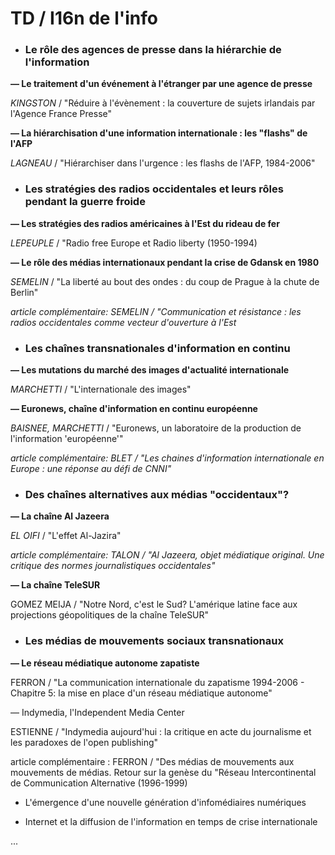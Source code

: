 # TD / I16n de l'info



* ### Le rôle des agences de presse dans la hiérarchie de l'information

**— Le traitement d'un événement à l'étranger par une agence de presse**

_KINGSTON_ / "Réduire à l'évènement : la couverture de sujets irlandais par l'Agence France Presse"

**— La hiérarchisation d'une information internationale : les "flashs" de l'AFP**

_LAGNEAU_ / "Hiérarchiser dans l'urgence : les flashs de l'AFP, 1984-2006"

* ### Les stratégies des radios occidentales et leurs rôles pendant la guerre froide

**— Les stratégies des radios américaines à l'Est du rideau de fer**

_LEPEUPLE_ / "Radio free Europe et Radio liberty \(1950-1994\)

**— Le rôle des médias internationaux pendant la crise de Gdansk en 1980**

_SEMELIN_ / "La liberté au bout des ondes : du coup de Prague à la chute de Berlin"

_article complémentaire: SEMELIN / "Communication et résistance : les radios occidentales comme vecteur d'ouverture à l'Est_

* ### Les chaînes transnationales d'information en continu

**— Les mutations du marché des images d'actualité internationale**

_MARCHETTI_ / "L'internationale des images"

**— Euronews, chaîne d'information en continu européenne**

_BAISNEE, MARCHETTI_ / "Euronews, un laboratoire de la production de l'information 'européenne'"

_article complémentaire: BLET / "Les chaines d'information internationale en Europe : une réponse au défi de CNNI"_

* ### Des chaînes alternatives aux médias "occidentaux"?

**— La chaîne Al Jazeera**

_EL OIFI_ / "L'effet Al-Jazira"

_article complémentaire: TALON / "Al Jazeera, objet médiatique original. Une critique des normes journalistiques occidentales"_

**— La chaîne TeleSUR**

GOMEZ MEIJA / "Notre Nord, c'est le Sud? L'amérique latine face aux projections géopolitiques de la chaîne TeleSUR"

* ### Les médias de mouvements sociaux transnationaux

**— Le réseau médiatique autonome zapatiste**

FERRON / "La communication internationale du zapatisme 1994-2006 - Chapitre 5: la mise en place d'un réseau médiatique autonome"

— Indymedia, l'Independent Media Center

ESTIENNE / "Indymedia aujourd'hui : la critique en acte du journalisme et les paradoxes de l'open publishing"

article complémentaire : FERRON / "Des médias de mouvements aux mouvements de médias. Retour sur la genèse du "Réseau Intercontinental de Communication Alternative \(1996-1999\)

* L'émergence d'une nouvelle génération d'infomédiaires numériques

* Internet et la diffusion de l'information en temps de crise internationale

...

